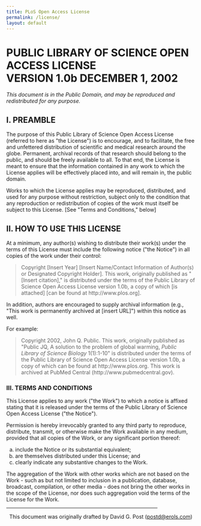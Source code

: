 ```yaml
---
title: PLoS Open Access License
permalink: /license/
layout: default
---
```


<h1 class="title-block">
PUBLIC LIBRARY OF SCIENCE OPEN ACCESS LICENSE<br/>
VERSION 1.0b DECEMBER 1, 2002
</h1>

<div class="text">
<p><i>This document is in the Public Domain, and may be reproduced and redistributed for any purpose.</i></p>

<h2>I.	PREAMBLE</h2>

<p>The purpose of this Public Library of Science Open Access License (referred to here as "the License") is to encourage, and to facilitate, the free and unfettered distribution of scientific and medical research around the globe.  Permanent, archival records of that research should belong to the public, and should be freely available to all.  To that end, the License is meant to ensure that the information contained in any work to which the License applies will be effectively placed into, and will remain in, the public domain.</p>

<p>Works to which the License applies may be reproduced, distributed, and used for any purpose without restriction, subject only to the condition that any reproduction or redistribution of copies of the work must itself be subject to this License.   [See "Terms and Conditions," below]</p>

<h2>II.	HOW TO USE THIS LICENSE</h2>

<p>At a minimum, any author(s) wishing to distribute their work(s) under the terms of this License must include the following notice ("the Notice") in all copies of the work under their control:
<blockquote>
	<span class="smalltext">
	Copyright [Insert Year] [Insert Name/Contact Information of Author(s) or Designated Copyright Holder]. This work, originally published as "[Insert citation]," is distributed under the terms of the Public Library of Science Open Access License version 1.0b, a copy of which [is attached] [can be found at http://www.plos.org].
	</span>
</blockquote>
</p>

<p>
In addition, authors are encouraged to supply archival information (e.g., "This work is permanently archived at [insert URL]") within this notice as well.
</p>

<p>For example: 
<blockquote>
	<span class="smalltext">
	Copyright 2002, John Q. Public. This work, originally published as "Public JQ, A solution to the problem of global warming, <i>Public Library of Science Biology</i> 1(1):1-10" is distributed under the terms of the Public Library of Science Open Access License version 1.0b, a copy of which can be found at http://www.plos.org. This work is archived at PubMed Central (http://www.pubmedcentral.gov).
	</span>
</blockquote>
</p>

<h3>III.	TERMS AND CONDITIONS</h3>

<p>This License applies to any work ("the Work") to which a notice is affixed stating that it is released under the terms of the Public Library of Science Open Access License ("the Notice"). </p>

<p>
Permission is hereby irrevocably granted to any third party
to reproduce, distribute, transmit, or otherwise make the
Work available in any medium, provided that all copies
of the Work, or any significant portion thereof:

<ol type="a" start="a">
	<li>include the Notice or its substantial equivalent; </li>
	<li>are themselves distributed under this License; and</li>
	<li>clearly indicate any substantive changes to the Work.</li>
</ol>

</p>

<p>The aggregation of the Work with other works which are not based on the Work - such as but not limited to inclusion in a publication, database, broadcast, compilation, or other media - does not bring the other works in the scope of the License, nor does such aggregation void the terms of the License for the Work.  </p>

</div>
<hr size="1" noshade width="80%" align="center">

<p align="center">
<span class="smalltext">
This document was originally drafted by David G. Post (<a href="mailto:postd@erols.com">postd@erols.com</a>)
</span>
</p>
